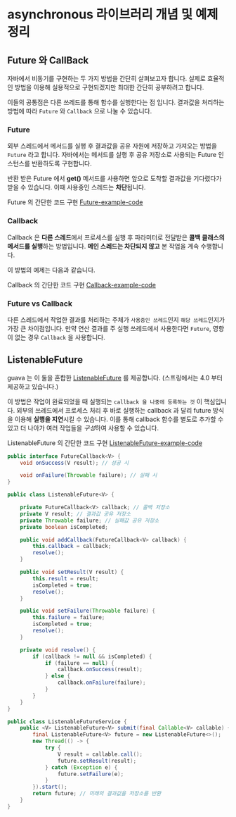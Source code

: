 # asynchronous 라이브러리 개념 및 예제 정리

## Future 와 CallBack

자바에서 비동기를 구현하는 두 가지 방법을 간단히 살펴보고자 합니다.
실제로 효율적인 방법을 이용해 실용적으로 구현되겠지만 최대한 간단히 공부하려고 합니다.

이들의 공통점은 다른 쓰레드를 통해 함수를 실행한다는 점 입니다.
결과값을 처리하는 방법에 따라 `Future` 와 `Callback` 으로 나눌 수 있습니다.

### Future

외부 스레드에서 메서드를 실행 후 결과값을 공유 자원에 저장하고 가져오는 방법을 `Future` 라고 합니다.
자바에서는 메서드를 실행 후 공유 저장소로 사용되는 Future 인스턴스를 반환하도록 구현합니다.
  
반환 받은 Future 에서 **get()** 메서드를 사용하면 앞으로 도착할 결과값을 기다렸다가 받을 수 있습니다.
이때 사용중인 스레드는 **차단**됩니다.

Future 의 간단한 코드 구현 [Future-example-code]()

### Callback

Callback 은 **다른 스레드**에서 프로세스를 실행 후 파라미터로 전달받은 **콜백 클래스의 메서드를 실행**하는 방법입니다.
**메인 스레드는 차단되지 않고** 본 작업을 계속 수행합니다.

이 방법의 예제는 다음과 같습니다.

Callback 의 간단한 코드 구현 [Callback-example-code]()

### Future vs Callback

다른 스레드에서 작업한 결과를 처리하는 주체가 `사용중인 쓰레드`인지 `해당 쓰레드`인지가 가장 큰 차이점입니다.
만약 연산 결과를 주 실행 쓰레드에서 사용한다면 `Future`, 영향이 없는 경우 `Callback` 을 사용합니다.

## ListenableFuture

guava 는 이 둘을 혼합한 [ListenableFuture](https://github.com/google/guava/wiki/ListenableFutureExplained) 를 제공합니다.
(스프링에서는 4.0 부터 제공하고 있습니다.)

이 방법은 작업이 완료되었을 때 실행되는 `callback 을 나중에 등록하는 것` 이 핵심입니다.
외부의 쓰레드에서 프로세스 처리 후 바로 실행하는 callback 과 달리 future 방식을 이용해 **실행을 지연**시킬 수 있습니다.
이를 통해 callback 함수를 별도로 추가할 수 있고 더 나아가 여러 작업들을 *구성*하여 사용할 수 있습니다.

ListenableFuture 의 간단한 코드 구현 [ListenableFuture-example-code]()

```java
public interface FutureCallback<V> {
    void onSuccess(V result); // 성공 시

    void onFailure(Throwable failure); // 실패 시
}

public class ListenableFuture<V> {

    private FutureCallback<V> callback; // 콜백 저장소
    private V result; // 결과값 공유 저장소
    private Throwable failure; // 실패값 공유 저장소
    private boolean isCompleted;

    public void addCallback(FutureCallback<V> callback) {
        this.callback = callback;
        resolve();
    }

    public void setResult(V result) {
        this.result = result;
        isCompleted = true;
        resolve();
    }

    public void setFailure(Throwable failure) {
        this.failure = failure;
        isCompleted = true;
        resolve();
    }

    private void resolve() {
        if (callback != null && isCompleted) {
            if (failure == null) {
                callback.onSuccess(result);
            } else {
                callback.onFailure(failure);
            }
        }
    }
}

public class ListenableFutureService {
    public <V> ListenableFuture<V> submit(final Callable<V> callable) { // 함수를 받아 처리한다.
        final ListenableFuture<V> future = new ListenableFuture<>();
        new Thread(() -> {
            try {
                V result = callable.call();
                future.setResult(result);
            } catch (Exception e) {
                future.setFailure(e);
            }
        }).start();
        return future; // 미래의 결과값을 저장소를 반환
    }
}
```


 




